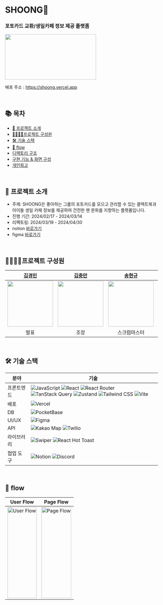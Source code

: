 # SHOONG🚀
### 포토카드 교환/생일카페 정보 제공 플랫폼  
<img src="https://github.com/FRONTENDSCHOOL8/shoong/assets/103557910/8e4e4ddd-1f85-4967-9072-f341eb465bc0" width="300px" height="150px" />

배포 주소 : https://shoong.vercel.app

<br />

## 📚 목차
- [👀 프로젝트 소개](#프로젝트-소개)
- [👨‍👩‍👧‍👦프로젝트 구성원](#프로젝트-구성원)
- [🛠 기술 스택](#기술-스택)
- [🔀 flow](#flow)
- [디렉토리 구조](#디렉토리-구조)
- [구현 기능 & 화면 구성](#구현-기능--화면-구성)
- [개인회고](#개인회고)

<br />

## 👀 프로젝트 소개
<a name="프로젝트-소개"></a>
- 주제: SHOONG은 좋아하는 그룹의 포토카드를 모으고 관리할 수 있는 콜렉트북과 아이돌 생일 카페 정보를 제공하여 건전한 팬 문화를 지향하는 플랫폼입니다.
- 진행 기간: 2024/02/17 - 2024/03/14
- 리팩토링: 2024/03/19 - 2024/04/30
- notion [바로가기](https://www.notion.so/3-Hook-1982ce8ee5cb4442b9804a187fa11221?pvs=4)
- figma [바로가기](https://www.figma.com/file/S1cdmuXvrpZECUEdaO7OJD/SHOONG?type=design&node-id=7194%3A1527&mode=design&t=EINQ54Awfbm5u9fD-1)

<br />

## 👨‍👩‍👧‍👦프로젝트 구성원
|  [김경민](https://github.com/highballplz) | [김충만](https://github.com/fullkeem)   | [송현규](https://github.com/song0331) |  [이슬기나](https://github.com/roben31380)  | [이현서](https://github.com/pistapixie) |
|----------|--------------------|-------------------|------------|------------|
|<img src="https://github.com/FRONTENDSCHOOL8/shoong/assets/103557910/71eeacde-4474-4f26-9a70-2b7009154f3a" alt="" width="150px" height="150px">|<img src="https://github.com/FRONTENDSCHOOL8/shoong/assets/103557910/c0a686a6-2eac-44c3-82b1-16674ee18d14" alt="" width="150px" height="150px"> |<img src="https://github.com/FRONTENDSCHOOL8/shoong/assets/103557910/9096245a-7643-45f3-af16-45bad5fd0cb1" alt="" width="150px" height="150px"> |<img src="https://github.com/FRONTENDSCHOOL8/shoong/assets/103557910/fb809caf-8007-414a-abb3-9feffd04f312" alt="" width="150px" height="150px"> |<img src="https://github.com/FRONTENDSCHOOL8/shoong/assets/103557910/6908d5e1-ad19-47ca-84ba-9ad7e6be2803" alt="" width="150px" height="150px"> |
| <div style="text-align:center">발표</div> | <div style="text-align:center">조장</div> | <div style="text-align:center">스크럼마스터</div> | <div style="text-align:center">기록</div> | <div style="text-align:center">디자인</div> |

<br />

## 🛠 기술 스택
<a name="기술-스택"></a>

| 분야        | 기술                                                                                                                                                                |
|-----------|----------------------------------------------------------------------------------------------------------------------------------------------------------------------|
| 프론트엔드   | ![JavaScript](https://img.shields.io/badge/JavaScript-F7DF1E?style=flat-square&logo=javascript&logoColor=black) ![React](https://img.shields.io/badge/React-61DAFB?style=flat-square&logo=react&logoColor=black) ![React Router](https://img.shields.io/badge/React_Router-CA4245?style=flat-square&logo=react-router&logoColor=white) ![TanStack Query](https://img.shields.io/badge/TanStack_Query-FF4154?style=flat-square&logo=tanstack&logoColor=white) ![Zustand](https://img.shields.io/badge/Zustand-764ABC?style=flat-square&logo=zustand&logoColor=white) ![Tailwind CSS](https://img.shields.io/badge/Tailwind_CSS-38B2AC?style=flat-square&logo=tailwind-css&logoColor=white) ![Vite](https://img.shields.io/badge/Vite-B73BFE?style=flat-square&logo=vite&logoColor=FFD62E) |
| 배포        | ![Vercel](https://img.shields.io/badge/Vercel-000000?style=flat-square&logo=vercel&logoColor=white)                                            |
| DB       | ![PocketBase](https://img.shields.io/badge/PocketBase-FF6B6B?style=flat-square&logo=pocketbase&logoColor=white)                                |
| UI/UX     | ![Figma](https://img.shields.io/badge/Figma-F24E1E?style=flat-square&logo=figma&logoColor=white)                                                                              |
| API        | ![Kakao Map](https://img.shields.io/badge/Kakao_Map-FFCD00?style=flat-square&logo=kakao&logoColor=black) ![Twilio](https://img.shields.io/badge/Twilio-F22F46?style=flat-square&logo=twilio&logoColor=white)                             |
| 라이브러리    | ![Swiper](https://img.shields.io/badge/Swiper-6332F6?style=flat-square&logo=swiper&logoColor=white)  ![React Hot Toast](https://img.shields.io/badge/React_Hot_Toast-58A6FF?style=flat-square&logo=react-hot-toast&logoColor=white)                                                                    |
| 협업 도구     | ![Notion](https://img.shields.io/badge/Notion-000000?style=flat-square&logo=notion&logoColor=white) ![Discord](https://img.shields.io/badge/Discord-5865F2?style=flat-square&logo=discord&logoColor=white)           |

<br />

## 🔀 flow
<a name="flow"></a>

| User Flow | Page Flow |
|-----------|-----------|
| <img src="https://github.com/FRONTENDSCHOOL8/shoong/assets/103557910/331b4860-207f-40d1-aa7d-9819129abe8e" alt="User Flow" height="300px" width="100%"> | <img src="https://github.com/FRONTENDSCHOOL8/shoong/assets/103557910/ef2a4467-978f-4dc9-a003-0a7ab2fc9a69" alt="Page Flow" height="300px" width="100%"> |



